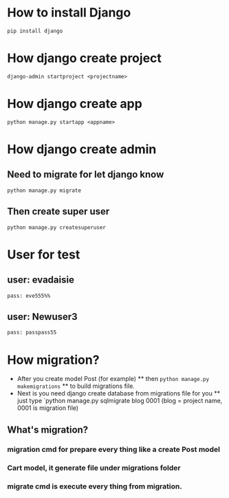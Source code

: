 # How to install Django

`pip install django`

# How django create project

`django-admin startproject <projectname>`

# How django create app
`python manage.py startapp <appname>`
# How django create admin

## Need to migrate for let django know

`python manage.py migrate`

## Then create super user

`python manage.py createsuperuser`

# User for test
## user: evadaisie
    pass: eve555%%

## user: Newuser3
    pass: passpass55

# How migration?
* After you create model Post (for example)
** then `python manage.py makemigrations`
** to build migrations file.
* Next is you need django create database from migrations file for you
** just type `python manage.py sqlmigrate blog 0001 (blog = project name, 0001 is migration file)
## What's migration?
### migration cmd for prepare every thing like a create Post model
### Cart model, it generate file under migrations folder
### migrate cmd is execute every thing from migration.